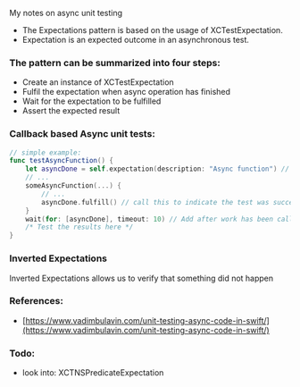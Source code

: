 My notes on async unit testing <!--more-->

- The Expectations pattern is based on the usage of XCTestExpectation.
- Expectation is an expected outcome in an asynchronous test.

### The pattern can be summarized into four steps:
- Create an instance of XCTestExpectation
- Fulfil the expectation when async operation has finished
- Wait for the expectation to be fulfilled
- Assert the expected result

### Callback based Async unit tests:
```swift
// simple example:
func testAsyncFunction() {
    let asyncDone = self.expectation(description: "Async function") // expectation is in the XCTestCase
    // ...
    someAsyncFunction(...) {
        // ...
        asyncDone.fulfill() // call this to indicate the test was successful
    }
    wait(for: [asyncDone], timeout: 10) // Add after work has been called
    /* Test the results here */
}
```

### Inverted Expectations
Inverted Expectations allows us to verify that something did not happen

### References:
- [https://www.vadimbulavin.com/unit-testing-async-code-in-swift/](https://www.vadimbulavin.com/unit-testing-async-code-in-swift/) 

### Todo:
- look into: XCTNSPredicateExpectation
